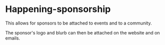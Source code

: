 Happening-sponsorship
=========

This allows for sponsors to be attached to events and to
a community.

The sponsor's logo and blurb can then be attached on the
website and on emails.